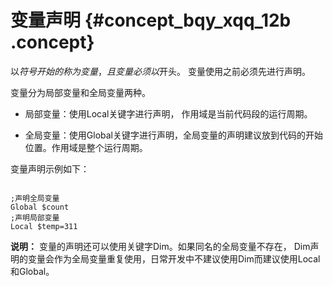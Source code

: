 # 变量声明 {#concept_bqy_xqq_12b .concept}

以$符号开始的称为变量，且变量必须以$开头。 变量使用之前必须先进行声明。

变量分为局部变量和全局变量两种。

-   局部变量：使用Local关键字进行声明， 作用域是当前代码段的运行周期。

-   全局变量：使用Global关键字进行声明，全局变量的声明建议放到代码的开始位置。作用域是整个运行周期。


变量声明示例如下：

```

;声明全局变量
Global $count
;声明局部变量
Local $temp=311
```

**说明：** 变量的声明还可以使用关键字Dim。如果同名的全局变量不存在， Dim声明的变量会作为全局变量重复使用，日常开发中不建议使用Dim而建议使用Local和Global。

